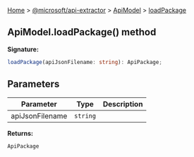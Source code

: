 [Home](./index) &gt; [@microsoft/api-extractor](./api-extractor.md) &gt; [ApiModel](./api-extractor.apimodel.md) &gt; [loadPackage](./api-extractor.apimodel.loadpackage.md)

## ApiModel.loadPackage() method

<b>Signature:</b>

```typescript
loadPackage(apiJsonFilename: string): ApiPackage;
```

## Parameters

|  Parameter | Type | Description |
|  --- | --- | --- |
|  apiJsonFilename | `string` |  |

<b>Returns:</b>

`ApiPackage`

